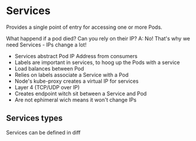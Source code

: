 # Services

Provides a single point of entry for accessing one or more Pods.

What happend if a pod died? Can you rely on their IP?
A: No! That's why we need Services - IPs change a lot!

- Services abstract Pod IP Address from consumers 
-  Labels are important in services, to hoog up the Pods with a service
- Load balances between Pod
- Relies on labels associate a Service with a Pod
- Node's kube-proxy creates a virtual IP for services
- Layer 4 (TCP/UDP over IP)
- Creates endpoint witch sit between a Service and Pod
- Are not ephimeral wich means it won't change IPs 
 
 ## Services types

 Services can be defined in diff